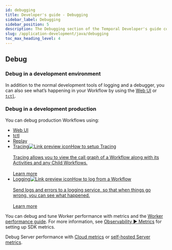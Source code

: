 ```yaml
---
id: debugging
title: Developer's guide - Debugging
sidebar_label: Debugging
sidebar_position: 5
description: The Debugging section of the Temporal Developer's guide covers the many ways to debug your application.
slug: /application-development/java/debugging
toc_max_heading_level: 4
---
```


<!-- THIS FILE IS GENERATED. DO NOT EDIT THIS FILE DIRECTLY -->

## Debug



### Debug in a development environment

In addition to the normal development tools of logging and a debugger, you can also see what’s happening in your Workflow by using the [Web UI](/web-ui) or [`tctl`](/tctl-v1).

### Debug in a development production

You can debug production Workflows using:

- [Web UI](/web-ui)
- [tctl](/tctl-v1)
- [Replay](#replay)
- <a class="tdlp" href="/application-development/java/observability#tracing">Tracing<span class="tdlpiw"><img src="/img/link-preview-icon.svg" alt="Link preview icon" /></span><span class="tdlpc"><span class="tdlppt">How to setup Tracing</span><br /><br /><span class="tdlppd">Tracing allows you to view the call graph of a Workflow along with its Activities and any Child Workflows.</span><span class="tdlplm"><br /><br /><a class="tdlplma" href="/application-development/java/observability#tracing">Learn more</a></span></span></a>
- <a class="tdlp" href="/application-development/java/observability#logging">Logging<span class="tdlpiw"><img src="/img/link-preview-icon.svg" alt="Link preview icon" /></span><span class="tdlpc"><span class="tdlppt">How to log from a Workflow</span><br /><br /><span class="tdlppd">Send logs and errors to a logging service, so that when things go wrong, you can see what happened.</span><span class="tdlplm"><br /><br /><a class="tdlplma" href="/application-development/java/observability#logging">Learn more</a></span></span></a>

You can debug and tune Worker performance with metrics and the [Worker performance guide](/application-development/worker-performance).
For more information, see [Observability ▶️ Metrics](/application-development/java/observability#metrics) for setting up SDK metrics.

Debug Server performance with [Cloud metrics](/cloud/how-to-monitor-temporal-cloud-metrics) or [self-hosted Server metrics](/kb/legacy-oss-prod-deploy#scaling-and-metrics).

